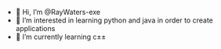 - 👋 Hi, I’m @RayWaters-exe
- 👀 I’m interested in learning python and java in order to create applications 
- 🌱 I’m currently learning c±±

<!---
RayWaters-exe/RayWaters-exe is a ✨ special ✨ repository because its `README.md` (this file) appears on your GitHub profile.
You can click the Preview link to take a look at your changes.
--->
